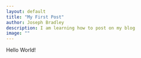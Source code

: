 ```yaml
---
layout: default
title: "My First Post"
author: Joseph Bradley
description: I am learning how to post on my blog
image: ""
---
```

Hello World!
